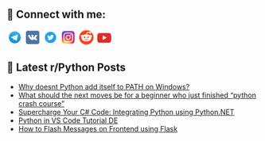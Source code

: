 ## 🔎 Connect with me:
[<img src="https://github.com/bullbesh/bullbesh/blob/main/images/Telegram.png" width="32" height="32" />](https://t.me/bullbesh)
[<img src="https://github.com/bullbesh/bullbesh/blob/main/images/VK.png" width="32" height="32" />](https://vk.com/bullbesh)
[<img src="https://github.com/bullbesh/bullbesh/blob/main/images/Twitter.png" width="32" height="32" />](https://twitter.com/bullbesh1)
[<img src="https://github.com/bullbesh/bullbesh/blob/main/images/Instagram.png" width="32" height="32" />](https://www.instagram.com/bullbesh)
[<img src="https://github.com/bullbesh/bullbesh/blob/main/images/Reddit.png" width="32" height="32" />](https://www.reddit.com/user/bullbesh)
[<img src="https://github.com/bullbesh/bullbesh/blob/main/images/YouTube.png" width="32" height="32" />](https://www.youtube.com/channel/UCtfjRs6uzgq5mfm8S06WTcg)

## 📕 Latest r/Python Posts
<!-- BLOG-POST-LIST:START -->
- [Why doesnt Python add itself to PATH on Windows?](https://www.reddit.com/r/Python/comments/15x2ny7/why_doesnt_python_add_itself_to_path_on_windows/)
- [What should the next moves be for a beginner who just finished “python crash course”](https://www.reddit.com/r/Python/comments/15x256j/what_should_the_next_moves_be_for_a_beginner_who/)
- [Supercharge Your C# Code: Integrating Python using Python.NET](https://www.reddit.com/r/Python/comments/15x0xuk/supercharge_your_c_code_integrating_python_using/)
- [Python in VS Code Tutorial DE](https://www.reddit.com/r/Python/comments/15wywbj/python_in_vs_code_tutorial_de/)
- [How to Flash Messages on Frontend using Flask](https://www.reddit.com/r/Python/comments/15wys5z/how_to_flash_messages_on_frontend_using_flask/)
<!-- BLOG-POST-LIST:END -->
